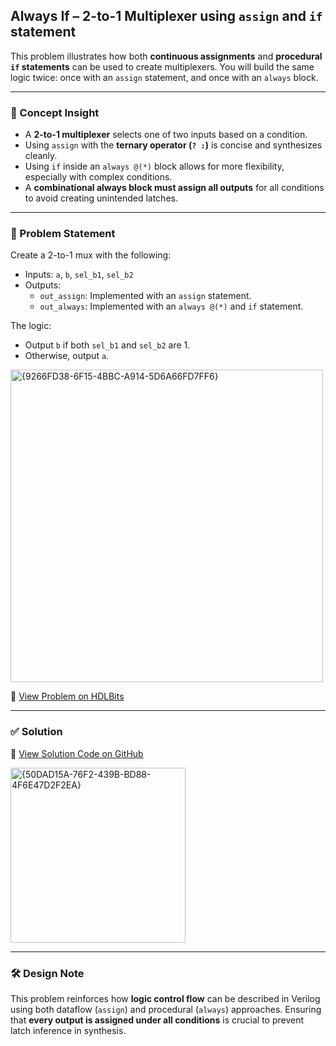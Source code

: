 ## Always If – 2-to-1 Multiplexer using `assign` and `if` statement

This problem illustrates how both **continuous assignments** and **procedural `if` statements** can be used to create multiplexers. You will build the same logic twice: once with an `assign` statement, and once with an `always` block.

---

### 🧠 Concept Insight  
- A **2-to-1 multiplexer** selects one of two inputs based on a condition.
- Using `assign` with the **ternary operator (`? :`)** is concise and synthesizes cleanly.
- Using `if` inside an `always @(*)` block allows for more flexibility, especially with complex conditions.
- A **combinational always block must assign all outputs** for all conditions to avoid creating unintended latches.

---

### 📘 Problem Statement  
Create a 2-to-1 mux with the following:

- Inputs: `a`, `b`, `sel_b1`, `sel_b2`
- Outputs:
  - `out_assign`: Implemented with an `assign` statement.
  - `out_always`: Implemented with an `always @(*)` and `if` statement.

The logic:
- Output `b` if both `sel_b1` and `sel_b2` are 1.
- Otherwise, output `a`.

<img width="500" alt="{9266FD38-6F15-4BBC-A914-5D6A66FD7FF6}" src="https://github.com/user-attachments/assets/2bf3ca9c-3a37-4656-983a-61216675ca8a" />

🔗 [View Problem on HDLBits](https://hdlbits.01xz.net/wiki/Always_if)

---

### ✅ Solution  
📄 [View Solution Code on GitHub](https://github.com/EswarAdithya011/HDLBits/blob/main/Problem%20Sets/2.%20Verilog%20Language/2.3%20Procedures/2.3.3%20Always_if/Always_if.v)

<img width="280" alt="{50DAD15A-76F2-439B-BD88-4F6E47D2F2EA}" src="https://github.com/user-attachments/assets/03fe82a0-ec69-4664-9167-463da7268d32" />

---

### 🛠 Design Note  
This problem reinforces how **logic control flow** can be described in Verilog using both dataflow (`assign`) and procedural (`always`) approaches. Ensuring that **every output is assigned under all conditions** is crucial to prevent latch inference in synthesis.

